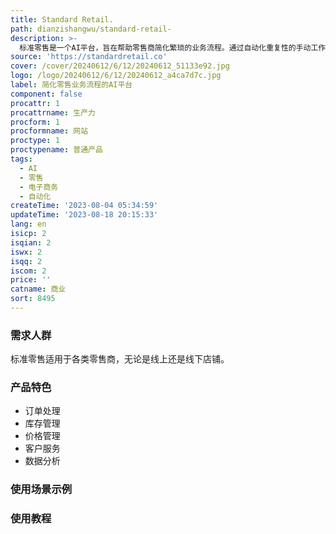 ```yaml
---
title: Standard Retail.
path: dianzishangwu/standard-retail-
description: >-
  标准零售是一个AI平台，旨在帮助零售商简化繁琐的业务流程。通过自动化重复性的手动工作，标准零售使得忙碌的电子商务团队能够轻松应对各种挑战。该平台提供一系列功能和优势，包括订单处理、库存管理、价格管理、客户服务、数据分析等。标准零售的定价根据不同的业务规模和需求进行定制。该产品适用于各类零售商，包括线上和线下店铺。
source: 'https://standardretail.co'
cover: /cover/20240612/6/12/20240612_51133e92.jpg
logo: /logo/20240612/6/12/20240612_a4ca7d7c.jpg
label: 简化零售业务流程的AI平台
component: false
procattr: 1
procattrname: 生产力
procform: 1
procformname: 网站
proctype: 1
proctypename: 普通产品
tags:
  - AI
  - 零售
  - 电子商务
  - 自动化
createTime: '2023-08-04 05:34:59'
updateTime: '2023-08-18 20:15:33'
lang: en
isicp: 2
isqian: 2
iswx: 2
isqq: 2
iscom: 2
price: ''
catname: 商业
sort: 8495
---
```




### 需求人群
标准零售适用于各类零售商，无论是线上还是线下店铺。

### 产品特色
- 订单处理
- 库存管理
- 价格管理
- 客户服务
- 数据分析

### 使用场景示例


### 使用教程


  
